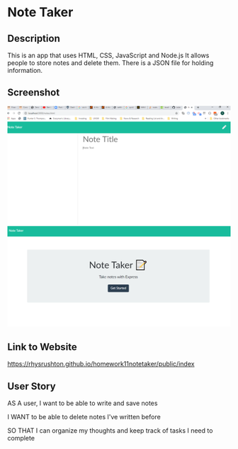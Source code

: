 # Note Taker

## Description
This is an app that uses HTML, CSS, JavaScript and Node.js
It allows people to store notes and delete them. 
There is a JSON file for holding information. 


## Screenshot 
![Alt text](appss.PNG)
![Alt text](appindex.PNG)

## Link to Website

https://rhysrushton.github.io/homework11notetaker/public/index

## User Story 

AS A user, I want to be able to write and save notes

I WANT to be able to delete notes I've written before

SO THAT I can organize my thoughts and keep track of tasks I need to complete